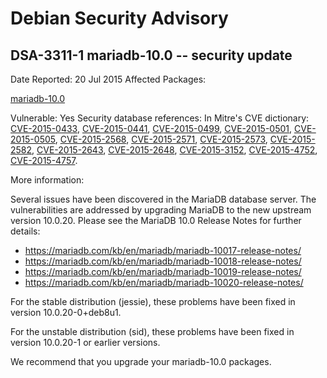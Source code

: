 
Debian Security Advisory
========================


DSA-3311-1 mariadb-10.0 -- security update
------------------------------------------



Date Reported:
20 Jul 2015
Affected Packages:

[mariadb-10.0](https://packages.debian.org/src:mariadb-10.0)

Vulnerable:
Yes
Security database references:
In Mitre's CVE dictionary: [CVE-2015-0433](https://security-tracker.debian.org/tracker/CVE-2015-0433), [CVE-2015-0441](https://security-tracker.debian.org/tracker/CVE-2015-0441), [CVE-2015-0499](https://security-tracker.debian.org/tracker/CVE-2015-0499), [CVE-2015-0501](https://security-tracker.debian.org/tracker/CVE-2015-0501), [CVE-2015-0505](https://security-tracker.debian.org/tracker/CVE-2015-0505), [CVE-2015-2568](https://security-tracker.debian.org/tracker/CVE-2015-2568), [CVE-2015-2571](https://security-tracker.debian.org/tracker/CVE-2015-2571), [CVE-2015-2573](https://security-tracker.debian.org/tracker/CVE-2015-2573), [CVE-2015-2582](https://security-tracker.debian.org/tracker/CVE-2015-2582), [CVE-2015-2643](https://security-tracker.debian.org/tracker/CVE-2015-2643), [CVE-2015-2648](https://security-tracker.debian.org/tracker/CVE-2015-2648), [CVE-2015-3152](https://security-tracker.debian.org/tracker/CVE-2015-3152), [CVE-2015-4752](https://security-tracker.debian.org/tracker/CVE-2015-4752), [CVE-2015-4757](https://security-tracker.debian.org/tracker/CVE-2015-4757).  

More information:

Several issues have been discovered in the MariaDB database server. The
vulnerabilities are addressed by upgrading MariaDB to the new upstream
version 10.0.20. Please see the MariaDB 10.0 Release Notes for further
details:


* <https://mariadb.com/kb/en/mariadb/mariadb-10017-release-notes/>
* <https://mariadb.com/kb/en/mariadb/mariadb-10018-release-notes/>
* <https://mariadb.com/kb/en/mariadb/mariadb-10019-release-notes/>
* <https://mariadb.com/kb/en/mariadb/mariadb-10020-release-notes/>


For the stable distribution (jessie), these problems have been fixed in
version 10.0.20-0+deb8u1.


For the unstable distribution (sid), these problems have been fixed in
version 10.0.20-1 or earlier versions.


We recommend that you upgrade your mariadb-10.0 packages.





